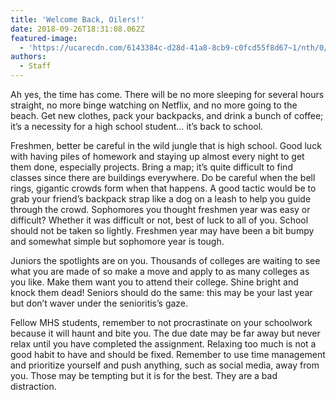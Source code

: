 ```yaml
---
title: '​Welcome Back, Oilers!'
date: 2018-09-26T18:31:08.062Z
featured-image:
  - 'https://ucarecdn.com/6143384c-d28d-41a8-8cb9-c0fcd55f8d67~1/nth/0/'
authors:
  - Staff
---
```

Ah yes, the time has come. There will be no more sleeping for several hours straight, no more binge watching on Netflix, and no more going to the beach. Get new clothes, pack your backpacks, and drink a bunch of coffee; it’s a necessity for a high school student… it’s back to school.

Freshmen, better be careful in the wild jungle that is high school. Good luck with having piles of homework and staying up almost every night to get them done, especially projects. Bring a map; it’s quite difficult to find classes since there are buildings everywhere. Do be careful when the bell rings, gigantic crowds form when that happens. A good tactic would be to grab your friend’s backpack strap like a dog on a leash to help you guide through the crowd. Sophomores you thought freshmen year was easy or difficult? Whether it was difficult or not, best of luck to all of you. School should not be taken so lightly. Freshmen year may have been a bit bumpy and somewhat simple but sophomore year is tough.

Juniors the spotlights are on you. Thousands of colleges are waiting to see what you are made of so make a move and apply to as many colleges as you like. Make them want you to attend their college. Shine bright and knock them dead! Seniors should do the same: this may be your last year but don’t waver under the senioritis’s gaze.

Fellow MHS students, remember to not procrastinate on your schoolwork because it will haunt and bite you. The due date may be far away but never relax until you have completed the assignment. Relaxing too much is not a good habit to have and should be fixed. Remember to use time management and prioritize yourself and push anything, such as social media, away from you. Those may be tempting but it is for the best. They are a bad distraction.
